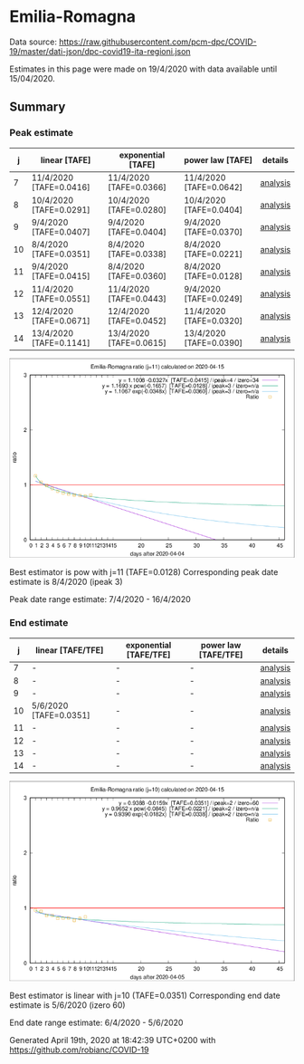 # Emilia-Romagna


Data source: https://raw.githubusercontent.com/pcm-dpc/COVID-19/master/dati-json/dpc-covid19-ita-regioni.json

Estimates in this page were made on 19/4/2020 with data available until 15/04/2020.


## Summary 

### Peak estimate 
|j|linear [TAFE]|exponential [TAFE]|power law [TAFE]|details|
|---|----|-----------|---------|-------|
|7|11/4/2020 [TAFE=0.0416]|11/4/2020 [TAFE=0.0366]|11/4/2020 [TAFE=0.0642]|[analysis](COVID-19_emilia-romagna_j7_2020-04-15.md)|
|8|10/4/2020 [TAFE=0.0291]|10/4/2020 [TAFE=0.0280]|10/4/2020 [TAFE=0.0404]|[analysis](COVID-19_emilia-romagna_j8_2020-04-15.md)|
|9|9/4/2020 [TAFE=0.0407]|9/4/2020 [TAFE=0.0404]|9/4/2020 [TAFE=0.0370]|[analysis](COVID-19_emilia-romagna_j9_2020-04-15.md)|
|10|8/4/2020 [TAFE=0.0351]|8/4/2020 [TAFE=0.0338]|8/4/2020 [TAFE=0.0221]|[analysis](COVID-19_emilia-romagna_j10_2020-04-15.md)|
|11|9/4/2020 [TAFE=0.0415]|8/4/2020 [TAFE=0.0360]|8/4/2020 [TAFE=0.0128]|[analysis](COVID-19_emilia-romagna_j11_2020-04-15.md)|
|12|11/4/2020 [TAFE=0.0551]|11/4/2020 [TAFE=0.0443]|9/4/2020 [TAFE=0.0249]|[analysis](COVID-19_emilia-romagna_j12_2020-04-15.md)|
|13|12/4/2020 [TAFE=0.0671]|12/4/2020 [TAFE=0.0452]|11/4/2020 [TAFE=0.0320]|[analysis](COVID-19_emilia-romagna_j13_2020-04-15.md)|
|14|13/4/2020 [TAFE=0.1141]|13/4/2020 [TAFE=0.0615]|13/4/2020 [TAFE=0.0390]|[analysis](COVID-19_emilia-romagna_j14_2020-04-15.md)|

![best peak estimate](COVID-19_emilia-romagna_j11_2020-04-15.png)

Best estimator is pow with j=11 (TAFE=0.0128)
Corresponding peak date estimate is 8/4/2020 (ipeak 3)


Peak date range estimate: 7/4/2020 - 16/4/2020

### End estimate 
|j|linear [TAFE/TFE]|exponential [TAFE/TFE]|power law [TAFE/TFE]|details|
|---|----|-----------|---------|-------|
|7|-|-|-|[analysis](COVID-19_emilia-romagna_j7_2020-04-15.md)|
|8|-|-|-|[analysis](COVID-19_emilia-romagna_j8_2020-04-15.md)|
|9|-|-|-|[analysis](COVID-19_emilia-romagna_j9_2020-04-15.md)|
|10|5/6/2020 [TAFE=0.0351]|-|-|[analysis](COVID-19_emilia-romagna_j10_2020-04-15.md)|
|11|-|-|-|[analysis](COVID-19_emilia-romagna_j11_2020-04-15.md)|
|12|-|-|-|[analysis](COVID-19_emilia-romagna_j12_2020-04-15.md)|
|13|-|-|-|[analysis](COVID-19_emilia-romagna_j13_2020-04-15.md)|
|14|-|-|-|[analysis](COVID-19_emilia-romagna_j14_2020-04-15.md)|

![best zero estimate](COVID-19_emilia-romagna_j10_2020-04-15.png)

Best estimator is linear with j=10 (TAFE=0.0351)
Corresponding end date estimate is 5/6/2020 (izero 60)


End date range estimate: 6/4/2020 - 5/6/2020

Generated April 19th, 2020 at 18:42:39 UTC+0200 with https://github.com/robianc/COVID-19
